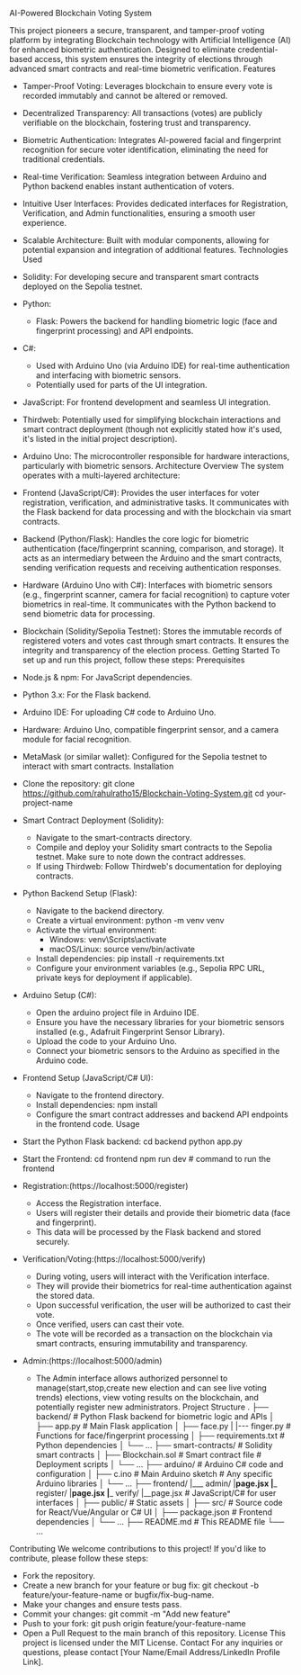 AI-Powered Blockchain Voting System



This project pioneers a secure, transparent, and tamper-proof voting platform by integrating Blockchain technology with Artificial Intelligence (AI) for enhanced biometric authentication. Designed to eliminate credential-based access, this system ensures the integrity of elections through advanced smart contracts and real-time biometric verification.
Features
 * Tamper-Proof Voting: Leverages blockchain to ensure every vote is recorded immutably and cannot be altered or removed.
 * Decentralized Transparency: All transactions (votes) are publicly verifiable on the blockchain, fostering trust and transparency.
 * Biometric Authentication: Integrates AI-powered facial and fingerprint recognition for secure voter identification, eliminating the need for traditional credentials.
 * Real-time Verification: Seamless integration between Arduino and Python backend enables instant authentication of voters.
 * Intuitive User Interfaces: Provides dedicated interfaces for Registration, Verification, and Admin functionalities, ensuring a smooth user experience.
 * Scalable Architecture: Built with modular components, allowing for potential expansion and integration of additional features.
Technologies Used
 * Solidity: For developing secure and transparent smart contracts deployed on the Sepolia testnet.
 * Python:
   * Flask: Powers the backend for handling biometric logic (face and fingerprint processing) and API endpoints.
 * C#:
   * Used with Arduino Uno (via Arduino IDE) for real-time authentication and interfacing with biometric sensors.
   * Potentially used for parts of the UI integration.
 * JavaScript: For frontend development and seamless UI integration.
 * Thirdweb: Potentially used for simplifying blockchain interactions and smart contract deployment (though not explicitly stated how it's used, it's listed in the initial project description).
 * Arduino Uno: The microcontroller responsible for hardware interactions, particularly with biometric sensors.
Architecture Overview
The system operates with a multi-layered architecture:
 * Frontend (JavaScript/C#): Provides the user interfaces for voter registration, verification, and administrative tasks. It communicates with the Flask backend for data processing and with the blockchain via smart contracts.
 * Backend (Python/Flask): Handles the core logic for biometric authentication (face/fingerprint scanning, comparison, and storage). It acts as an intermediary between the Arduino and the smart contracts, sending verification requests and receiving authentication responses.
 * Hardware (Arduino Uno with C#): Interfaces with biometric sensors (e.g., fingerprint scanner, camera for facial recognition) to capture voter biometrics in real-time. It communicates with the Python backend to send biometric data for processing.
 * Blockchain (Solidity/Sepolia Testnet): Stores the immutable records of registered voters and votes cast through smart contracts. It ensures the integrity and transparency of the election process.
Getting Started
To set up and run this project, follow these steps:
Prerequisites
 * Node.js & npm: For JavaScript dependencies.
 * Python 3.x: For the Flask backend.
 * Arduino IDE: For uploading C# code to Arduino Uno.
 * Hardware: Arduino Uno, compatible fingerprint sensor, and a camera module for facial recognition.
 * MetaMask (or similar wallet): Configured for the Sepolia testnet to interact with smart contracts.
Installation
 * Clone the repository:
   git clone https://github.com/rahulratho15/Blockchain-Voting-System.git
cd your-project-name

 * Smart Contract Deployment (Solidity):
   * Navigate to the smart-contracts directory.
   * Compile and deploy your Solidity smart contracts to the Sepolia testnet. Make sure to note down the contract addresses.
   * If using Thirdweb: Follow Thirdweb's documentation for deploying contracts.
 * Python Backend Setup (Flask):
   * Navigate to the backend directory.
   * Create a virtual environment: python -m venv venv
   * Activate the virtual environment:
     * Windows: venv\Scripts\activate
     * macOS/Linux: source venv/bin/activate
   * Install dependencies: pip install -r requirements.txt
   * Configure your environment variables (e.g., Sepolia RPC URL, private keys for deployment if applicable).
 * Arduino Setup (C#):
   * Open the arduino project file in Arduino IDE.
   * Ensure you have the necessary libraries for your biometric sensors installed (e.g., Adafruit Fingerprint Sensor Library).
   * Upload the code to your Arduino Uno.
   * Connect your biometric sensors to the Arduino as specified in the Arduino code.
 * Frontend Setup (JavaScript/C# UI):
   * Navigate to the frontend directory.
   * Install dependencies: npm install
   * Configure the smart contract addresses and backend API endpoints in the frontend code.
Usage
 * Start the Python Flask backend:
   cd backend
  python app.py

 * Start the Frontend:
   cd frontend
npm run dev # command to run the frontend

 * Registration:(https://localhost:5000/register)
   * Access the Registration interface.
   * Users will register their details and provide their biometric data (face and fingerprint).
   * This data will be processed by the Flask backend and stored securely.
 * Verification/Voting:(https://localhost:5000/verify)
   * During voting, users will interact with the Verification interface.
   * They will provide their biometrics for real-time authentication against the stored data.
   * Upon successful verification, the user will be authorized to cast their vote.
   * Once verified, users can cast their vote.
   * The vote will be recorded as a transaction on the blockchain via smart contracts, ensuring immutability and transparency.
 * Admin:(https://localhost:5000/admin)
   * The Admin interface allows authorized personnel to manage(start,stop,create new election and can see live voting trends)
     elections, view voting results on the blockchain, and potentially register new administrators.
Project Structure
.
├── backend/                  # Python Flask backend for biometric logic and APIs
│   ├── app.py                # Main Flask application
│   ├── face.py
|   |--- finger.py             # Functions for face/fingerprint processing
│   ├── requirements.txt      # Python dependencies
│   └── ...
├── smart-contracts/          # Solidity smart contracts
│   ├── Blockchain.sol         # Smart contract file             # Deployment scripts
│   └── ...
├── arduino/                  # Arduino C# code and configuration
│   ├── c.ino                 # Main Arduino sketch           # Any specific Arduino libraries
│   └── ...
├── frontend/
|___ admin/
       |__page.jsx
|___ register/
       |__page.jsx
|___ verify/
       |__page.jsx
                    # JavaScript/C# for user interfaces
│   ├── public/               # Static assets
│   ├── src/                  # Source code for React/Vue/Angular or C# UI
│   ├── package.json          # Frontend dependencies
│   └── ...
├── README.md                 # This README file
└── ...

Contributing
We welcome contributions to this project! If you'd like to contribute, please follow these steps:
 * Fork the repository.
 * Create a new branch for your feature or bug fix: git checkout -b feature/your-feature-name or bugfix/fix-bug-name.
 * Make your changes and ensure tests pass.
 * Commit your changes: git commit -m "Add new feature"
 * Push to your fork: git push origin feature/your-feature-name
 * Open a Pull Request to the main branch of this repository.
License
This project is licensed under the MIT License.
Contact
For any inquiries or questions, please contact [Your Name/Email Address/LinkedIn Profile Link].
